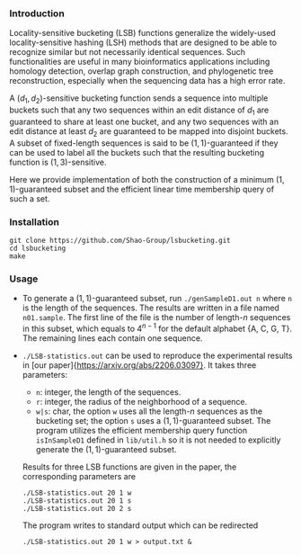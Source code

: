 ### Introduction
Locality-sensitive bucketing (LSB) functions generalize the widely-used
locality-sensitive hashing (LSH) methods that are designed to be
able to recognize similar but not necessarily identical sequences.
Such functionalities are useful in many bioinformatics applications
including homology detection, overlap graph construction, and
phylogenetic tree reconstruction, especially when the sequencing
data has a high error rate.

A $(d_1, d_2)$-sensitive bucketing function sends a sequence into
multiple buckets such that any two sequences
within an edit distance of $d_1$ are guaranteed to share at least one bucket,
and any two sequences with an edit distance at least $d_2$
are guaranteed to be mapped into disjoint buckets.
A subset of fixed-length sequences is said to be $(1, 1)$-guaranteed
if they can be used to label all the buckets such that the resulting
bucketing function is $(1, 3)$-sensitive.

Here we provide implementation of both the construction of a 
minimum $(1,1)$-guaranteed subset and the efficient linear time 
membership query of such a set.
### Installation
```
git clone https://github.com/Shao-Group/lsbucketing.git
cd lsbucketing
make
```
### Usage
- To generate a $(1,1)$-guaranteed subset, run
`./genSampleD1.out n` where `n` is the length of the sequences.
The results are written in a file named `n01.sample`.
The first line of the file is the number of length-$n$ sequences
in this subset, which equals to $4^{n-1}$ for the default alphabet
{A, C, G, T}.
The remaining lines each contain one sequence.

- `./LSB-statistics.out` can be used to reproduce the 
experimental results in [our paper]{https://arxiv.org/abs/2206.03097}.
It takes three parameters:
  - `n`: integer, the length of the sequences.
  - `r`: integer, the radius of the neighborhood of a sequence.
  - `w|s`: char, the option `w` uses all the length-$n$ sequences as the 
  bucketing set; the option `s` uses a $(1,1)$-guaranteed subset.
  The program utilizes the efficient membership query function
  `isInSampleD1` defined in `lib/util.h` so it is not needed to 
  explicitly generate the $(1,1)$-guaranteed subset.

  Results for three LSB functions are given in the paper, the corresponding
  parameters are
  ```
  ./LSB-statistics.out 20 1 w
  ./LSB-statistics.out 20 1 s
  ./LSB-statistics.out 20 2 s
  ```
  The program writes to standard output which can be redirected
  ```
  ./LSB-statistics.out 20 1 w > output.txt &
  ```
